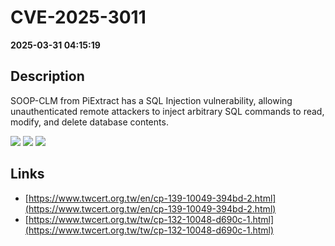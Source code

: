 # CVE-2025-3011

**2025-03-31 04:15:19**

## Description
SOOP-CLM from PiExtract has a SQL Injection vulnerability, allowing unauthenticated remote attackers to inject arbitrary SQL commands to read, modify, and delete database contents.

![](https://img.shields.io/static/v1?label=Score&message=9.8&color=red)
![](https://img.shields.io/static/v1?label=Severity&message=CRITICAL&color=red)
![](https://img.shields.io/static/v1?label=CWE&message=SQL&color=green)

## Links
- [https://www.twcert.org.tw/en/cp-139-10049-394bd-2.html](https://www.twcert.org.tw/en/cp-139-10049-394bd-2.html)
- [https://www.twcert.org.tw/tw/cp-132-10048-d690c-1.html](https://www.twcert.org.tw/tw/cp-132-10048-d690c-1.html)
